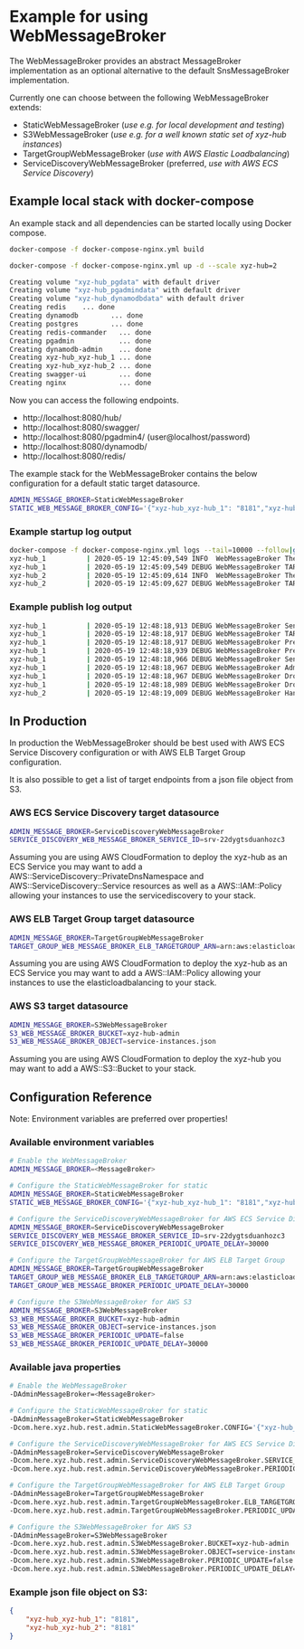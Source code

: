# Example for using WebMessageBroker

The WebMessageBroker provides an abstract MessageBroker implementation as an optional alternative to the default SnsMessageBroker implementation.

Currently one can choose between the following WebMessageBroker extends:
- StaticWebMessageBroker (*use e.g. for local development and testing*)
- S3WebMessageBroker (*use e.g. for a well known static set of xyz-hub instances*)
- TargetGroupWebMessageBroker (*use with AWS Elastic Loadbalancing*)
- ServiceDiscoveryWebMessageBroker (preferred, *use with AWS ECS Service Discovery*)

## Example local stack with docker-compose

An example stack and all dependencies can be started locally using Docker compose.
```bash
docker-compose -f docker-compose-nginx.yml build
```
```bash
docker-compose -f docker-compose-nginx.yml up -d --scale xyz-hub=2
```
```bash
Creating volume "xyz-hub_pgdata" with default driver
Creating volume "xyz-hub_pgadmindata" with default driver
Creating volume "xyz-hub_dynamodbdata" with default driver
Creating redis    ... done
Creating dynamodb        ... done
Creating postgres        ... done
Creating redis-commander   ... done
Creating pgadmin           ... done
Creating dynamodb-admin    ... done
Creating xyz-hub_xyz-hub_1 ... done
Creating xyz-hub_xyz-hub_2 ... done
Creating swagger-ui        ... done
Creating nginx             ... done
```

Now you can access the following endpoints.
 * http://localhost:8080/hub/
 * http://localhost:8080/swagger/
 * http://localhost:8080/pgadmin4/ (user@localhost/password)
 * http://localhost:8080/dynamodb/
 * http://localhost:8080/redis/

The example stack for the WebMessageBroker contains the below configuration for a default static target datasource.
```bash
ADMIN_MESSAGE_BROKER=StaticWebMessageBroker
STATIC_WEB_MESSAGE_BROKER_CONFIG='{"xyz-hub_xyz-hub_1": "8181","xyz-hub_xyz-hub_2": "8181"}'
```

### Example startup log output
```bash
docker-compose -f docker-compose-nginx.yml logs --tail=10000 --follow|grep MessageBroker
xyz-hub_1          | 2020-05-19 12:45:09,549 INFO  WebMessageBroker The StaticWebMessageBroker was initialized.
xyz-hub_1          | 2020-05-19 12:45:09,549 DEBUG WebMessageBroker TARGET_ENDPOINTS: {xyz-hub_xyz-hub_1=8181, xyz-hub_xyz-hub_2=8181}, PeriodicUpdate: false, PeriodicUpdateDelay: 0
xyz-hub_2          | 2020-05-19 12:45:09,614 INFO  WebMessageBroker The StaticWebMessageBroker was initialized.
xyz-hub_2          | 2020-05-19 12:45:09,627 DEBUG WebMessageBroker TARGET_ENDPOINTS: {xyz-hub_xyz-hub_1=8181, xyz-hub_xyz-hub_2=8181}, PeriodicUpdate: false, PeriodicUpdateDelay: 0
```

### Example publish log output
```bash
xyz-hub_1          | 2020-05-19 12:48:18,913 DEBUG WebMessageBroker Send AdminMessage.@Class: InvalidateSpaceCacheMessage , Source.Ip: 96239ffaaf61
xyz-hub_1          | 2020-05-19 12:48:18,917 DEBUG WebMessageBroker TARGET_ENDPOINTS: {xyz-hub_xyz-hub_1=8181, xyz-hub_xyz-hub_2=8181}, PeriodicUpdate: false, PeriodicUpdateDelay: 0
xyz-hub_1          | 2020-05-19 12:48:18,917 DEBUG WebMessageBroker Preparing request for target: xyz-hub_xyz-hub_1:8181
xyz-hub_1          | 2020-05-19 12:48:18,939 DEBUG WebMessageBroker Preparing request for target: xyz-hub_xyz-hub_2:8181
xyz-hub_1          | 2020-05-19 12:48:18,966 DEBUG WebMessageBroker Send AdminMessage to all target endpoints running in background.
xyz-hub_1          | 2020-05-19 12:48:18,967 DEBUG WebMessageBroker AdminMessage was: {"@class":"com.here.xyz.hub.config.SpaceConfigClient$InvalidateSpaceCacheMessage","source":{"id":"b0c99480-8c0c-4e27-b9a7-05f56c305f0c","ip":"96239ffaaf61","port":8181},"destination":null,"id":"GyXGyMf4"}
xyz-hub_1          | 2020-05-19 12:48:18,967 DEBUG WebMessageBroker Drop AdminMessage.@Class: InvalidateSpaceCacheMessage , Source.Ip: 96239ffaaf61
xyz-hub_1          | 2020-05-19 12:48:18,989 DEBUG WebMessageBroker Drop AdminMessage.@Class: InvalidateSpaceCacheMessage , Source.Ip: 96239ffaaf61
xyz-hub_2          | 2020-05-19 12:48:19,009 DEBUG WebMessageBroker Handle AdminMessage.@Class: InvalidateSpaceCacheMessage , Source.Ip: 96239ffaaf61
```

## In Production

In production the WebMessageBroker should be best used with AWS ECS Service Discovery configuration or with AWS ELB Target Group configuration.

It is also possible to get a list of target endpoints from a json file object from S3.

### AWS ECS Service Discovery target datasource

```bash
ADMIN_MESSAGE_BROKER=ServiceDiscoveryWebMessageBroker
SERVICE_DISCOVERY_WEB_MESSAGE_BROKER_SERVICE_ID=srv-22dygtsduanhozc3
```

Assuming you are using AWS CloudFormation to deploy the xyz-hub as an ECS Service you may want to add a AWS::ServiceDiscovery::PrivateDnsNamespace and AWS::ServiceDiscovery::Service resources as well as a AWS::IAM::Policy allowing your instances to use the servicediscovery to your stack.

### AWS ELB Target Group target datasource

```bash
ADMIN_MESSAGE_BROKER=TargetGroupWebMessageBroker
TARGET_GROUP_WEB_MESSAGE_BROKER_ELB_TARGETGROUP_ARN=arn:aws:elasticloadbalancing:us-east-1:123456789012:targetgroup/xyz-hub-service/12ab34cd56ef78gh
```

Assuming you are using AWS CloudFormation to deploy the xyz-hub as an ECS Service you may want to add a AWS::IAM::Policy allowing your instances to use the elasticloadbalancing to your stack.

### AWS S3 target datasource

```bash
ADMIN_MESSAGE_BROKER=S3WebMessageBroker
S3_WEB_MESSAGE_BROKER_BUCKET=xyz-hub-admin
S3_WEB_MESSAGE_BROKER_OBJECT=service-instances.json
```

Assuming you are using AWS CloudFormation to deploy the xyz-hub you may want to add a AWS::S3::Bucket to your stack.

## Configuration Reference

Note: Environment variables are preferred over properties!

### Available environment variables
```bash
# Enable the WebMessageBroker
ADMIN_MESSAGE_BROKER=<MessageBroker>

# Configure the StaticWebMessageBroker for static
ADMIN_MESSAGE_BROKER=StaticWebMessageBroker
STATIC_WEB_MESSAGE_BROKER_CONFIG='{"xyz-hub_xyz-hub_1": "8181","xyz-hub_xyz-hub_2": "8181"}'

# Configure the ServiceDiscoveryWebMessageBroker for AWS ECS Service Discovery
ADMIN_MESSAGE_BROKER=ServiceDiscoveryWebMessageBroker
SERVICE_DISCOVERY_WEB_MESSAGE_BROKER_SERVICE_ID=srv-22dygtsduanhozc3
SERVICE_DISCOVERY_WEB_MESSAGE_BROKER_PERIODIC_UPDATE_DELAY=30000

# Configure the TargetGroupWebMessageBroker for AWS ELB Target Group
ADMIN_MESSAGE_BROKER=TargetGroupWebMessageBroker
TARGET_GROUP_WEB_MESSAGE_BROKER_ELB_TARGETGROUP_ARN=arn:aws:elasticloadbalancing:us-east-1:123456789012:targetgroup/xyz-hub-service/12ab34cd56ef78gh
TARGET_GROUP_WEB_MESSAGE_BROKER_PERIODIC_UPDATE_DELAY=30000

# Configure the S3WebMessageBroker for AWS S3
ADMIN_MESSAGE_BROKER=S3WebMessageBroker
S3_WEB_MESSAGE_BROKER_BUCKET=xyz-hub-admin
S3_WEB_MESSAGE_BROKER_OBJECT=service-instances.json
S3_WEB_MESSAGE_BROKER_PERIODIC_UPDATE=false
S3_WEB_MESSAGE_BROKER_PERIODIC_UPDATE_DELAY=30000
```

### Available java properties
```bash
# Enable the WebMessageBroker
-DAdminMessageBroker=<MessageBroker>

# Configure the StaticWebMessageBroker for static
-DAdminMessageBroker=StaticWebMessageBroker
-Dcom.here.xyz.hub.rest.admin.StaticWebMessageBroker.CONFIG='{"xyz-hub_xyz-hub_1": "8181","xyz-hub_xyz-hub_2": "8181"}'

# Configure the ServiceDiscoveryWebMessageBroker for AWS ECS Service Discovery
-DAdminMessageBroker=ServiceDiscoveryWebMessageBroker
-Dcom.here.xyz.hub.rest.admin.ServiceDiscoveryWebMessageBroker.SERVICE_ID=srv-22dygtsduanhozc3
-Dcom.here.xyz.hub.rest.admin.ServiceDiscoveryWebMessageBroker.PERIODIC_UPDATE_DELAY=30000

# Configure the TargetGroupWebMessageBroker for AWS ELB Target Group
-DAdminMessageBroker=TargetGroupWebMessageBroker
-Dcom.here.xyz.hub.rest.admin.TargetGroupWebMessageBroker.ELB_TARGETGROUP_ARN=arn:aws:elasticloadbalancing:us-east-1:123456789012:targetgroup/xyz-hub-service/12ab34cd56ef78gh
-Dcom.here.xyz.hub.rest.admin.TargetGroupWebMessageBroker.PERIODIC_UPDATE_DELAY=30000

# Configure the S3WebMessageBroker for AWS S3
-DAdminMessageBroker=S3WebMessageBroker
-Dcom.here.xyz.hub.rest.admin.S3WebMessageBroker.BUCKET=xyz-hub-admin
-Dcom.here.xyz.hub.rest.admin.S3WebMessageBroker.OBJECT=service-instances.json
-Dcom.here.xyz.hub.rest.admin.S3WebMessageBroker.PERIODIC_UPDATE=false
-Dcom.here.xyz.hub.rest.admin.S3WebMessageBroker.PERIODIC_UPDATE_DELAY=30000
```

### Example json file object on S3:
```json
{
    "xyz-hub_xyz-hub_1": "8181",
    "xyz-hub_xyz-hub_2": "8181"
}
```